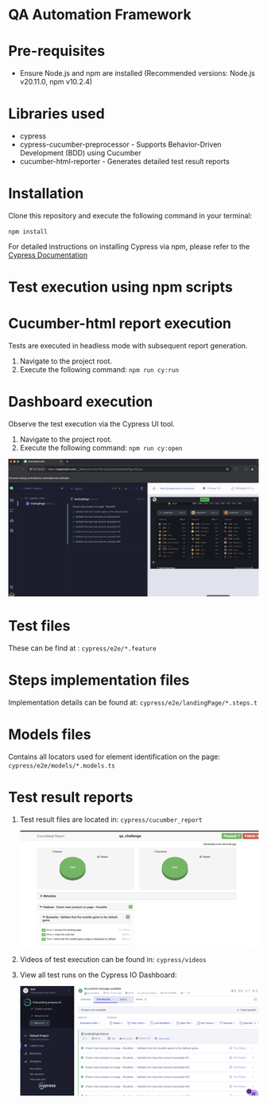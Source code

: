 # QA Automation Framework  

# Pre-requisites
- Ensure Node.js and npm are installed (Recommended versions: Node.js v20.11.0, npm v10.2.4)

# Libraries used
- cypress
- cypress-cucumber-preprocessor - Supports Behavior-Driven Development (BDD) using Cucumber
- cucumber-html-reporter -  Generates detailed test result reports

# Installation
Clone this repository and execute the following command in your terminal:

`npm install`

For detailed instructions on installing Cypress via npm, please refer to the [Cypress Documentation](https://docs.cypress.io/guides/getting-started/installing-cypress)

# Test execution using npm scripts

# Cucumber-html report execution
Tests are executed in headless mode with subsequent report generation.

1. Navigate to the project root.
2. Execute the following command: `npm run cy:run`

# Dashboard execution
Observe the test execution via the Cypress UI tool.
 1. Navigate to the project root.
 2. Execute the following command: `npm run cy:open`
<img src="/automated-suite/docs/dashboard-1.png" alt="Dashboard execution image" width="550"/>

# Test files
These can be find at : `cypress/e2e/*.feature`

# Steps implementation files
Implementation details can be found at:
`cypress/e2e/landingPage/*.steps.t`

# Models files
Contains all locators used for element identification on the page:
`cypress/e2e/models/*.models.ts`

# Test result reports
1. Test result files are located in:
    `cypress/cucumber_report`

    <img src="/automated-suite/docs/dashboard-2.png" alt="Dashboard cucumber report" width="550"/>
2. Videos of test execution can be found in:
     `cypress/videos`
3. View all test runs on the Cypress IO Dashboard:

    <img src="/automated-suite/docs/dashboard-3.png" alt="Dashboard cypress IO" width="550"/>
